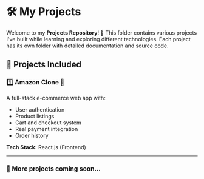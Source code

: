 # 🛠️ My Projects

Welcome to my **Projects Repository**! 🚀 This folder contains various projects I've built while learning and exploring different technologies. Each project has its own folder with detailed documentation and source code.

## 📂 Projects Included

### 1️⃣ Amazon Clone 🛒  
A full-stack e-commerce web app with:  
- User authentication  
- Product listings  
- Cart and checkout system  
- Real payment integration  
- Order history  

**Tech Stack:** React.js (Frontend)  

---

### 📌 More projects coming soon...  
